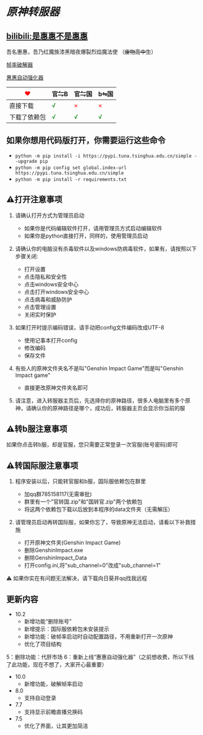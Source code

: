 _原神转服器_
=========================================================================
[bilibili:是惠惠不是惠惠](https://space.bilibili.com/400684381?spm_id_from=333.1007.0.0)
------------------------------------------------------------------------
吾名惠惠，吾乃红魔族漆黑暗夜爆裂烈焰魔法使 （~~废物高中生~~）


[帧率破解器](data/说明文档/帧率破解器.md)

[惠惠自动强化器](data/说明文档/惠惠自动强化器.md)

| <font color="red"> ❤ </font> | 官⇋B                            | 官⇋国                         | b⇋国    |
|------------------------------|--------------------------------|-----------------------------|--------|
| 直接下载                         | <font color="green"> √ </font> | <font color="red"> × </font> | <font color="red"> × </font>       |
| 下载了依赖包                       | <font color="green"> √ </font> | <font color="green"> √ </font>                            | <font color="green"> √ </font>       |





如果你想用代码版打开，你需要运行这些命令
------------------------------------------------------------------------
* ``python -m pip install -i https://pypi.tuna.tsinghua.edu.cn/simple --upgrade pip``
* ``python -m pip config set global.index-url https://pypi.tuna.tsinghua.edu.cn/simple``
* ``python -m pip install -r requirements.txt``


⚠️打开注意事项
------------------------------------------------------------------------
1. 请确认打开方式为管理员启动
    * 如果你是代码编辑软件打开，请用管理员方式启动编辑软件
    * 如果你是python直接打开，同样的，使用管理员启动

2. 请确认你的电脑没有杀毒软件以及windows防病毒软件，如果有，请按照以下步骤关闭:
   * 打开设置
   * 点击隐私和安全性
   * 点击windows安全中心
   * 点击打开windows安全中心
   * 点击病毒和威胁防护
   * 点击管理设置
   * 关闭实时保护


3. 如果打开时提示编码错误，请手动把config文件编码改成UTF-8
   * 使用记事本打开config
   * 修改编码
   * 保存文件


4. 有些人的原神文件夹名不是叫"Genshin Impact Game"而是叫"Genshin Impact game"
    * 直接更改原神文件夹名即可


5. 请注意，进入转服器主页后，先选择你的原神路径，很多人电脑里有多个原神，请确认你的原神路径是哪个，成功后，转服器主页会显示你当前的服

⚠️转b服注意事项
------------------------------------------------------------------------
如果你点击转b服，却是官服，您只需要正常登录一次官服(账号密码)即可


⚠️转国际服注意事项
------------------------------------------------------------------------
1. 程序安装以后，只能转官服和b服，国际服依赖包在群里
    * 加qq群785158117(无需审批)
    * 群里有一个"官转国.zip"和"国转官.zip"两个依赖包
    * 将这两个依赖包下载以后放到本程序的data文件夹（无需解压）


2. 请管理员启动再转国际服，如果你忘了，导致原神无法启动，请看以下补救措施
    * 打开原神文件夹(Genshin Impact Game)
    * 删除GenshinImpact.exe
    * 删除GenshinImpact_Data
    * 打开config.ini,将"sub_channel=0"改成"sub_channel=1"




⚠ 如果你实在有问题无法解决，请下载向日葵并qq找我远程

更新内容
-----------------------------------------------------------
* 10.2
  * 新增功能“删除账号”
  * 新增提示：国际服依赖包未安装提示
  * 新增功能：破帧率启动时自动配置路径，不用重新打开一次原神
  * 优化了项目结构

5：删除功能：代肝市场
6：重新上线“惠惠自动强化器”（之前想收费，所以下线了此功能，现在不想了，大家开心最重要）
* 10.0
  * 新增功能，破解帧率启动
* 8.0
  * 支持自动登录 
* 7.7
  * 支持显示前瞻直播兑换码
* 7.5
  * 优化了界面，让其更加简洁
